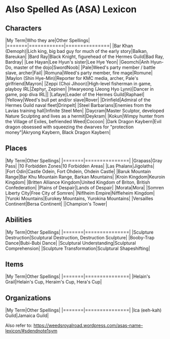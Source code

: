 # Also Spelled As (ASA) Lexicon

## Characters
|My Term|Who they are|Other Spellings|
|=======|============|===============|
|Bar Khan (Demoph)|Lich king, big bad guy for much of the early story|Balkan, Bareukan|
|Bard Ray|Black Knight, figurehead of the Hermes Guild|Bad Ray, Bardray|
|Lee Hayan|Lee Hyun's sister|Lee Hye Yeon|
|Geomchi|Anh Hyun-Do, master of the dojo|SwordNoob|
|Pale|Weed's party member / battle slave, archer|Fail|
|Romuna|Weed's party member, fire mage|Romune|
|Maylon (Shin Hye-Min)|Reporter for KMC media, archer, Pale's girlfriend|Mayron|
|Zeppi (Choi Jihoon)|High-level fisherman in game, playboy IRL|Zephyr, Zepinen|
|Hwaryeong (Jeong Hyo Lynn)|Dancer in game, pop diva IRL||
|Lafaye|Leader of the Hermes Guild|Raphael|
|Yellowy|Weed's bull pet and/or slave|Rover|
|Drinfield|Admiral of the Hermes Guild naval fleet|Drinpelt|
|Steel Barbarians|Enemies from the Lavias training hall|Infinite Steel Men|
|Daycram|Master Sculptor, developed Nature Sculpting and lives as a hermit|Deykram|
|Kokun|Wimpy hunter from the Village of Exiles, befriended Weed|Cocoon|
|Dark Dragon Kaybern|Evil dragon obsessed with squeezing the dwarves for "protection money"|Akryong Kaybern, Black Dragon Kaybern|

## Places
|My Term|Other Spellings|
|=======|===============|
|Grapass|Gray Pass|
|10 Forbidden Zones|10 Forbidden Areas|
|Las Phalanx|Jigolaths|
|Fort Odin|Castle Odein, Fort Ohdein, Ohdein Castle|
|Baruk Mountain Range|Bar Khu Mountain Range, Barkan Mountains|
|Kroin Kingdom|Keuroin Kingdom|
|Britten Alliance Kingdom|United Kingdom of Briton, British Confederation|
|Plains of Despair|Lands of Despair|
|Morata|Mora|
|Somren Liberty City|Free City of Somren|
|Niflheim Empire|Niffleheim Kingdom|
|Yuroki Mountains|Eurokey Mountains, Yurokina Mountains|
|Versailles Continent|Bersa Continent|
||Champion's Tower|

## Abilities
|My Term|Other Spellings|
|=======|===============|
|Sculpture Destruction|Sculptural Destruction, Destruction Sculpture|
|Booby-Trap Dance|Bubi-Bubi Dance|
|Sculptural Understanding|Sculptural Comprehension|
|Sculpture Transformation|Sculptural Shapeshifting|

## Items
|My Term|Other Spellings|
|=======|===============|
|Helain's Grail|Helain's Cup, Heraim's Cup, Hera's Cup|

## Organizations
|My Term|Other Spellings|
|=======|===============|
|Ica (eeh-kah) Guild|Jamaica Guild|

Also refer to: https://weedsroyalroad.wordpress.com/asas-name-lexicon/#sdendnote1sym
